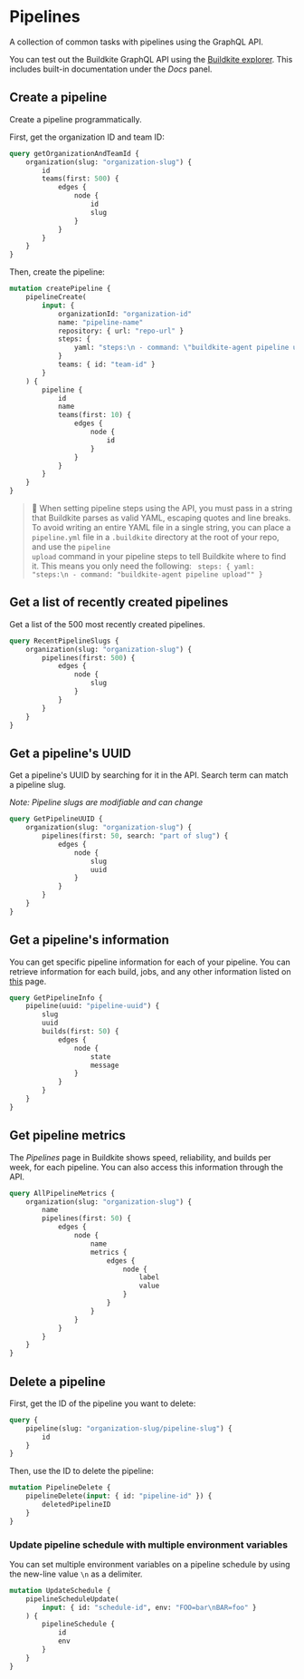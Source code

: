 # Pipelines

A collection of common tasks with pipelines using the GraphQL API.

You can test out the Buildkite GraphQL API using the [Buildkite explorer](https://graphql.buildkite.com/explorer). This includes built-in documentation under the _Docs_ panel.

## Create a pipeline

Create a pipeline programmatically.

First, get the organization ID and team ID:

```graphql
query getOrganizationAndTeamId {
    organization(slug: "organization-slug") {
        id
        teams(first: 500) {
            edges {
                node {
                    id
                    slug
                }
            }
        }
    }
}
```

Then, create the pipeline:

```graphql
mutation createPipeline {
    pipelineCreate(
        input: {
            organizationId: "organization-id"
            name: "pipeline-name"
            repository: { url: "repo-url" }
            steps: {
                yaml: "steps:\n - command: \"buildkite-agent pipeline upload\""
            }
            teams: { id: "team-id" }
        }
    ) {
        pipeline {
            id
            name
            teams(first: 10) {
                edges {
                    node {
                        id
                    }
                }
            }
        }
    }
}
```

> 📘
> When setting pipeline steps using the API, you must pass in a string that Buildkite parses as valid YAML, escaping quotes and line breaks.
> To avoid writing an entire YAML file in a single string, you can place a <code>pipeline.yml</code> file in a <code>.buildkite</code> directory at the root of your repo, and use the <code>pipeline upload</code> command in your pipeline steps to tell Buildkite where to find it. This means you only need the following:
> <code>
> steps: { yaml: "steps:\n - command: \"buildkite-agent pipeline upload\"" }
> </code>

## Get a list of recently created pipelines

Get a list of the 500 most recently created pipelines.

```graphql
query RecentPipelineSlugs {
    organization(slug: "organization-slug") {
        pipelines(first: 500) {
            edges {
                node {
                    slug
                }
            }
        }
    }
}
```

## Get a pipeline's UUID

Get a pipeline's UUID by searching for it in the API. Search term can match a pipeline slug.

_Note: Pipeline slugs are modifiable and can change_

```graphql
query GetPipelineUUID {
    organization(slug: "organization-slug") {
        pipelines(first: 50, search: "part of slug") {
            edges {
                node {
                    slug
                    uuid
                }
            }
        }
    }
}
```

## Get a pipeline's information

You can get specific pipeline information for each of your pipeline. You can retrieve information for each build, jobs, and any other information listed on [this](https://buildkite.com/docs/apis/graphql/schemas/object/pipeline) page.

```graphql
query GetPipelineInfo {
    pipeline(uuid: "pipeline-uuid") {
        slug
        uuid
        builds(first: 50) {
            edges {
                node {
                    state
                    message
                }
            }
        }
    }
}
```

## Get pipeline metrics

The _Pipelines_ page in Buildkite shows speed, reliability, and builds per week, for each pipeline. You can also access this information through the API.

```graphql
query AllPipelineMetrics {
    organization(slug: "organization-slug") {
        name
        pipelines(first: 50) {
            edges {
                node {
                    name
                    metrics {
                        edges {
                            node {
                                label
                                value
                            }
                        }
                    }
                }
            }
        }
    }
}
```

## Delete a pipeline

First, get the ID of the pipeline you want to delete:

```graphql
query {
    pipeline(slug: "organization-slug/pipeline-slug") {
        id
    }
}
```

Then, use the ID to delete the pipeline:

```graphql
mutation PipelineDelete {
    pipelineDelete(input: { id: "pipeline-id" }) {
        deletedPipelineID
    }
}
```

### Update pipeline schedule with multiple environment variables

You can set multiple environment variables on a pipeline schedule by using the new-line value `\n` as a delimiter.

```graphql
mutation UpdateSchedule {
    pipelineScheduleUpdate(
        input: { id: "schedule-id", env: "FOO=bar\nBAR=foo" }
    ) {
        pipelineSchedule {
            id
            env
        }
    }
}
```
